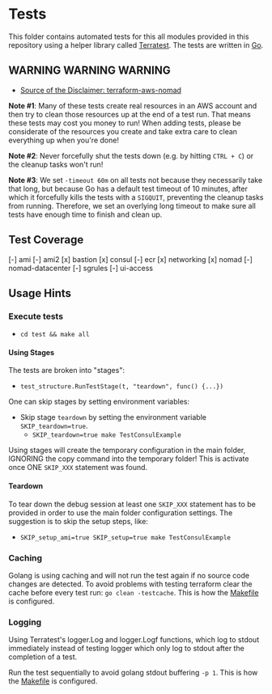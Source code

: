 # Tests

This folder contains automated tests for this all modules provided in this repository using a helper library called [Terratest](https://github.com/gruntwork-io/terratest). The tests are written in [Go](https://golang.org/).

## WARNING WARNING WARNING

* [Source of the Disclaimer: terraform-aws-nomad](https://raw.githubusercontent.com/hashicorp/terraform-aws-nomad/master/test/README.md)

**Note #1**: Many of these tests create real resources in an AWS account and then try to clean those resources up at 
the end of a test run. That means these tests may cost you money to run! When adding tests, please be considerate of 
the resources you create and take extra care to clean everything up when you're done!

**Note #2**: Never forcefully shut the tests down (e.g. by hitting `CTRL + C`) or the cleanup tasks won't run!

**Note #3**: We set `-timeout 60m` on all tests not because they necessarily take that long, but because Go has a
default test timeout of 10 minutes, after which it forcefully kills the tests with a `SIGQUIT`, preventing the cleanup
tasks from running. Therefore, we set an overlying long timeout to make sure all tests have enough time to finish and 
clean up.

## Test Coverage

[-] ami
[-] ami2
[x] bastion
[x] consul
[-] ecr
[x] networking
[x] nomad
[-] nomad-datacenter
[-] sgrules
[-] ui-access

## Usage Hints

### Execute tests

* `cd test && make all`

#### Using Stages

The tests are broken into "stages":

* `test_structure.RunTestStage(t, "teardown", func() {...})`

One can skip stages by setting environment variables:

* Skip stage `teardown` by setting the environment variable `SKIP_teardown=true`.
  * `SKIP_teardown=true make TestConsulExample`

Using stages will create the temporary configuration in the main folder,
IGNORING the copy command into the temporary folder!
This is activate once ONE `SKIP_XXX` statement was found.

#### Teardown

To tear down the debug session at least one `SKIP_XXX` statement
has to be provided in order to use the main folder configuration settings.
The suggestion is to skip the setup steps, like:

* `SKIP_setup_ami=true SKIP_setup=true make TestConsulExample`

### Caching

Golang is using caching and will not run the test again if no source code changes are detected.
To avoid problems with testing terraform clear the cache before every test run:
`go clean -testcache`. This is how the [Makefile](test/Makefile) is configured.

### Logging

Using Terratest's logger.Log and logger.Logf functions, which log to stdout immediately instead of testing logger which only log to stdout after the completion of a test.

Run the test sequentially to avoid golang stdout buffering `-p 1`. This is how the [Makefile](test/Makefile) is configured.

